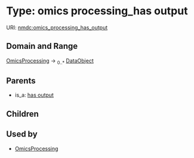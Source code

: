 
# Type: omics processing_has output




URI: [nmdc:omics_processing_has_output](https://microbiomedata/meta/omics_processing_has_output)


## Domain and Range

[OmicsProcessing](OmicsProcessing.md) ->  <sub>0..*</sub> [DataObject](DataObject.md)

## Parents

 *  is_a: [has output](has_output.md)

## Children


## Used by

 * [OmicsProcessing](OmicsProcessing.md)
